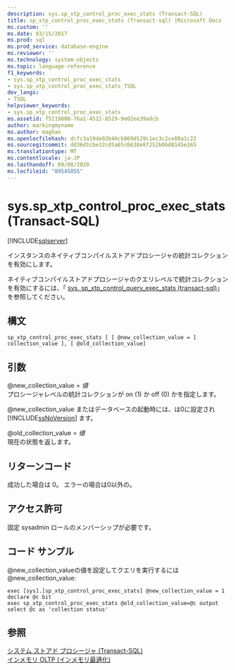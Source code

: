 ```yaml
---
description: sys.sp_xtp_control_proc_exec_stats (Transact-SQL)
title: sp_xtp_control_proc_exec_stats (Transact-sql) |Microsoft Docs
ms.custom: ''
ms.date: 03/15/2017
ms.prod: sql
ms.prod_service: database-engine
ms.reviewer: ''
ms.technology: system-objects
ms.topic: language-reference
f1_keywords:
- sys.sp_xtp_control_proc_exec_stats
- sys.sp_xtp_control_proc_exec_stats_TSQL
dev_langs:
- TSQL
helpviewer_keywords:
- sys.sp_xtp_control_proc_exec_stats
ms.assetid: f5119808-76a1-4522-8529-9e02ee39adcb
author: markingmyname
ms.author: maghan
ms.openlocfilehash: dcfc3a19de02b46cb869d529c1ec3c2ce88a1c22
ms.sourcegitcommit: dd36d1cbe32cd5a65c6638e8f252b0bd8145e165
ms.translationtype: MT
ms.contentlocale: ja-JP
ms.lasthandoff: 09/08/2020
ms.locfileid: "89545855"
---
```

# <a name="syssp_xtp_control_proc_exec_stats-transact-sql"></a>sys.sp_xtp_control_proc_exec_stats (Transact-SQL)
[!INCLUDE[sqlserver](../../includes/applies-to-version/sqlserver.md)]

  インスタンスのネイティブコンパイルストアドプロシージャの統計コレクションを有効にします。  
  
 ネイティブコンパイルストアドプロシージャのクエリレベルで統計コレクションを有効にするには、「 [sys. sp_xtp_control_query_exec_stats &#40;transact-sql&#41;](../../relational-databases/system-stored-procedures/sys-sp-xtp-control-query-exec-stats-transact-sql.md)」を参照してください。  
  
## <a name="syntax"></a>構文  
  
```  
sp_xtp_control_proc_exec_stats [ [ @new_collection_value = ] collection_value ], [ @old_collection_value]  
```  
  
## <a name="arguments"></a>引数  
 @new_collection_value = *値*  
 プロシージャレベルの統計コレクションが on (1) か off (0) かを指定します。  
  
 @new_collection_value またはデータベースの起動時には、は0に設定され [!INCLUDE[ssNoVersion](../../includes/ssnoversion-md.md)] ます。  
  
 @old_collection_value = *値*  
 現在の状態を返します。  
  
## <a name="return-code"></a>リターンコード  
 成功した場合は 0。 エラーの場合は0以外の。  
  
## <a name="permissions"></a>アクセス許可  
 固定 sysadmin ロールのメンバーシップが必要です。  
  
## <a name="code-samples"></a>コード サンプル  
 @new_collection_valueの値を設定してクエリを実行するには@new_collection_value:  
  
```  
exec [sys].[sp_xtp_control_proc_exec_stats] @new_collection_value = 1  
declare @c bit  
exec sp_xtp_control_proc_exec_stats @old_collection_value=@c output  
select @c as 'collection status'  
```  
  
## <a name="see-also"></a>参照  
 [システム ストアド プロシージャ &#40;Transact-SQL&#41;](../../relational-databases/system-stored-procedures/system-stored-procedures-transact-sql.md)   
 [インメモリ OLTP &#40;インメモリ最適化&#41;](../../relational-databases/in-memory-oltp/in-memory-oltp-in-memory-optimization.md)  
  
  
